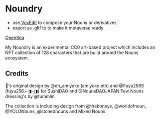 # Noundry

* use [VoxEdit](https://www.voxedit.io/) to compose your Nouns or derivatives
* export as .gltf to to make it metaverse ready

[OpenSea](https://opensea.io/collection/sebastiens-noundry)

My Noundry is an experimental CC0 art-based project which includes an NFT collection of 128 characters that are build around the Nouns ecosystem.

## Credits
🍣's original design by @dh_amiyoko (amiyoko.eth) and @Fuyu256S (fuyu256.⌐◨-◨) for SushiDAO and @NounsDAOJAPAN
Few Nouns dressing's by @tummlin

The collection is including design from @theboneys, @worldofnoun, @YOLONouns, @stonednouns and Mixed Nouns.
